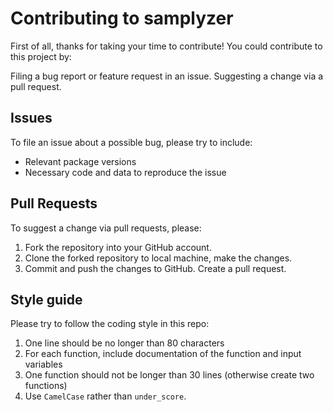 # Contributing to samplyzer
First of all, thanks for taking your time to contribute!
You could contribute to this project by:

Filing a bug report or feature request in an issue.
Suggesting a change via a pull request.

## Issues
To file an issue about a possible bug, please try to include:

* Relevant package versions
* Necessary code and data to reproduce the issue

## Pull Requests
To suggest a change via pull requests, please:

1. Fork the repository into your GitHub account.
2. Clone the forked repository to local machine, make the changes.
3. Commit and push the changes to GitHub. Create a pull request.

## Style guide
Please try to follow the coding style in this repo:
1. One line should be no longer than 80 characters
2. For each function, include documentation of the function and input variables
3. One function should not be longer than 30 lines (otherwise create two functions)
4. Use `CamelCase` rather than `under_score`. 
